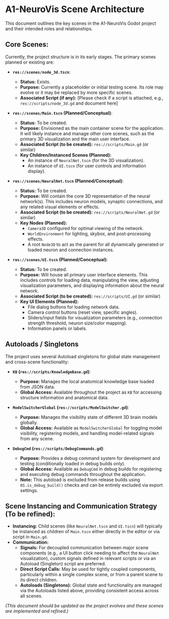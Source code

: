 # A1-NeuroVis Scene Architecture

This document outlines the key scenes in the A1-NeuroVis Godot project and their intended roles and relationships.

## Core Scenes:

Currently, the project structure is in its early stages. The primary scenes planned or existing are:

-   **`res://scenes/node_3d.tscn`**:
    -   **Status:** Exists.
    -   **Purpose:** Currently a placeholder or initial testing scene. Its role may evolve or it may be replaced by more specific scenes.
    -   **Associated Script (if any):** [Please check if a script is attached, e.g., `res://scripts/node_3d.gd` and document here]

-   **`res://scenes/Main.tscn` (Planned/Conceptual)**:
    -   **Status:** To be created.
    -   **Purpose:** Envisioned as the main container scene for the application. It will likely instance and manage other core scenes, such as the primary 3D visualization and the main user interface.
    -   **Associated Script (to be created):** `res://scripts/Main.gd` (or similar)
    -   **Key Children/Instanced Scenes (Planned):**
        -   An instance of `NeuralNet.tscn` (for the 3D visualization).
        -   An instance of `UI.tscn` (for user controls and information display).

-   **`res://scenes/NeuralNet.tscn` (Planned/Conceptual)**:
    -   **Status:** To be created.
    -   **Purpose:** Will contain the core 3D representation of the neural network(s). This includes neuron models, synaptic connections, and any related visual elements or effects.
    -   **Associated Script (to be created):** `res://scripts/NeuralNet.gd` (or similar)
    -   **Key Nodes (Planned):**
        -   `Camera3D` configured for optimal viewing of the network.
        -   `WorldEnvironment` for lighting, skybox, and post-processing effects.
        -   A root `Node3D` to act as the parent for all dynamically generated or loaded neuron and connection instances.

-   **`res://scenes/UI.tscn` (Planned/Conceptual)**:
    -   **Status:** To be created.
    -   **Purpose:** Will house all primary user interface elements. This includes controls for loading data, manipulating the view, adjusting visualization parameters, and displaying information about the neural network.
    -   **Associated Script (to be created):** `res://scripts/UI.gd` (or similar)
    -   **Key UI Elements (Planned):**
        -   File dialog buttons for loading network data.
        -   Camera control buttons (reset view, specific angles).
        -   Sliders/input fields for visualization parameters (e.g., connection strength threshold, neuron size/color mapping).
        -   Information panels or labels.

## Autoloads / Singletons

The project uses several Autoload singletons for global state management and cross-scene functionality:

-   **`KB` (`res://scripts/KnowledgeBase.gd`)**:
    -   **Purpose:** Manages the local anatomical knowledge base loaded from JSON data.
    -   **Global Access:** Available throughout the project as `KB` for accessing structure information and anatomical data.

-   **`ModelSwitcherGlobal` (`res://scripts/ModelSwitcher.gd`)**:
    -   **Purpose:** Manages the visibility state of different 3D brain models globally.
    -   **Global Access:** Available as `ModelSwitcherGlobal` for toggling model visibility, registering models, and handling model-related signals from any scene.

-   **`DebugCmd` (`res://scripts/DebugCommands.gd`)**:
    -   **Purpose:** Provides a debug command system for development and testing (conditionally loaded in debug builds only).
    -   **Global Access:** Available as `DebugCmd` in debug builds for registering and executing debug commands throughout the application.
    -   **Note:** This autoload is excluded from release builds using `OS.is_debug_build()` checks and can be entirely excluded via export settings.

## Scene Instancing and Communication Strategy (To be refined):

-   **Instancing:** Child scenes (like `NeuralNet.tscn` and `UI.tscn`) will typically be instanced as children of `Main.tscn` either directly in the editor or via script in `Main.gd`.
-   **Communication:**
    -   **Signals:** For decoupled communication between major scene components (e.g., a UI button click needing to affect the `NeuralNet` visualization), custom signals defined in relevant scripts or via an Autoload (Singleton) script are preferred.
    -   **Direct Script Calls:** May be used for tightly coupled components, particularly within a single complex scene, or from a parent scene to its direct children.
    -   **Autoloads (Singletons):** Global state and functionality are managed via the Autoloads listed above, providing consistent access across all scenes.

*(This document should be updated as the project evolves and these scenes are implemented and refined.)*